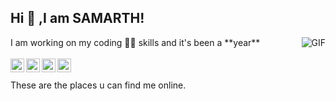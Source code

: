 ## Hi 👋 ,I am SAMARTH!
<img align="right" alt="GIF" src="https://i1.wp.com/media1.giphy.com/media/BemKqR9RDK4V2/giphy.gif" />
I am working on my coding 👨‍💻 skills and it's been a **year**
<br />
<br />
<a href="https://www.instagram.com/heyitsamarth">
  <img align="left" alt="samarth's instagram" width="22px" src="https://cdn.jsdelivr.net/npm/simple-icons@v3/icons/instagram.svg" />
</a>
<a href="https://www.hackerrank.com/heyitSamarth?hr_r=1">
  <img align="left" alt="Hacker rank" width="22px" src="https://upload.wikimedia.org/wikipedia/commons/thumb/4/40/HackerRank_Icon-1000px.png/220px-HackerRank_Icon-1000px.png" />
</a>
<a href="https://www.codechef.com/users/samarthdubey49">
  <img align="left" alt="Code chef " width="22px" src="https://avatars1.githubusercontent.com/u/11960354?s=460&u=a77c97db3237e61ac0548a9d887f35c74c7e595e&v=4" />
</a>
<a href="https://auth.geeksforgeeks.org/user/samarthdubey49/practice/">
  <img align="left" alt="Code chef " width="22px" src="https://www.geeksforgeeks.org/wp-content/uploads/gfg_200X200-1.png" />
</a>
<br />
<br/>
These are the places u can find me online.
<br/>
